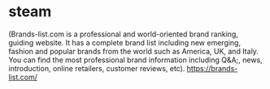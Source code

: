 # steam
(Brands-list.com is a professional and world-oriented brand ranking, guiding website. It has a complete brand list including new emerging, fashion and popular brands from the world such as America, UK, and Italy. You can find the most professional brand information including Q&amp;A;, news, introduction, online retailers, customer reviews, etc).
https://brands-list.com/
